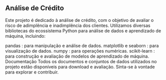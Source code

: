 ## Análise de Crédito

Este projeto é dedicado à análise de crédito, com o objetivo de avaliar o risco de adimplência e inadimplência dos clientes. Utilizamos diversas bibliotecas do ecossistema Python para análise de dados e aprendizado de máquina, incluindo:

pandas : para manipulação e análise de dados.
matplotlib e seaborn : para visualização de dados.
numpy : para operações numéricas.
scikit-learn : para construção e avaliação de modelos de aprendizado de máquina.
Documentação
Todos os documentos e conjuntos de dados utilizados no projeto estão disponíveis para download e avaliação. Sinta-se à vontade para explorar e contribuir.

